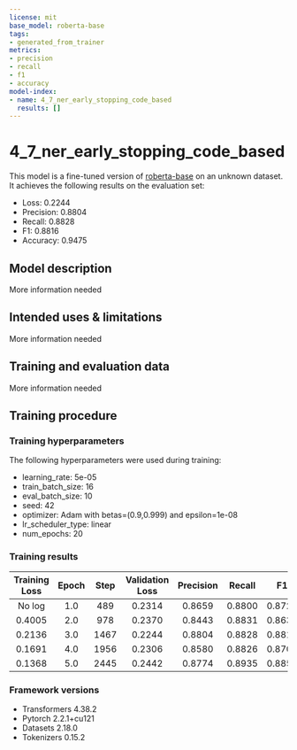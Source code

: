 ```yaml
---
license: mit
base_model: roberta-base
tags:
- generated_from_trainer
metrics:
- precision
- recall
- f1
- accuracy
model-index:
- name: 4_7_ner_early_stopping_code_based
  results: []
---
```


<!-- This model card has been generated automatically according to the information the Trainer had access to. You
should probably proofread and complete it, then remove this comment. -->

# 4_7_ner_early_stopping_code_based

This model is a fine-tuned version of [roberta-base](https://huggingface.co/roberta-base) on an unknown dataset.
It achieves the following results on the evaluation set:
- Loss: 0.2244
- Precision: 0.8804
- Recall: 0.8828
- F1: 0.8816
- Accuracy: 0.9475

## Model description

More information needed

## Intended uses & limitations

More information needed

## Training and evaluation data

More information needed

## Training procedure

### Training hyperparameters

The following hyperparameters were used during training:
- learning_rate: 5e-05
- train_batch_size: 16
- eval_batch_size: 10
- seed: 42
- optimizer: Adam with betas=(0.9,0.999) and epsilon=1e-08
- lr_scheduler_type: linear
- num_epochs: 20

### Training results

| Training Loss | Epoch | Step | Validation Loss | Precision | Recall | F1     | Accuracy |
|:-------------:|:-----:|:----:|:---------------:|:---------:|:------:|:------:|:--------:|
| No log        | 1.0   | 489  | 0.2314          | 0.8659    | 0.8800 | 0.8729 | 0.9423   |
| 0.4005        | 2.0   | 978  | 0.2370          | 0.8443    | 0.8831 | 0.8633 | 0.9382   |
| 0.2136        | 3.0   | 1467 | 0.2244          | 0.8804    | 0.8828 | 0.8816 | 0.9475   |
| 0.1691        | 4.0   | 1956 | 0.2306          | 0.8580    | 0.8826 | 0.8701 | 0.9438   |
| 0.1368        | 5.0   | 2445 | 0.2442          | 0.8774    | 0.8935 | 0.8854 | 0.9465   |


### Framework versions

- Transformers 4.38.2
- Pytorch 2.2.1+cu121
- Datasets 2.18.0
- Tokenizers 0.15.2
